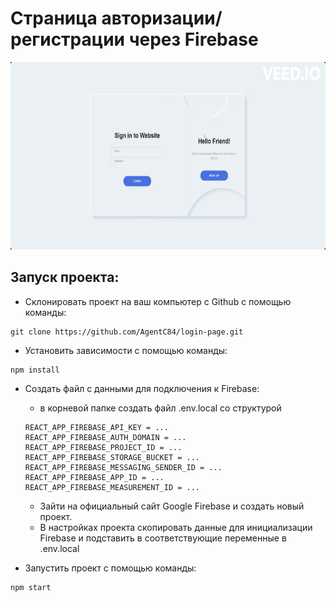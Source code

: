 <h1>Страница авторизации/регистрации через Firebase</h1>

<div align="center">
  <img height="300" width="600" src="./assets/preview-app.gif"  />
</div>

## Запуск проекта:
* Склонировать проект на ваш компьютер с Github с помощью команды:
```
git clone https://github.com/AgentC84/login-page.git
```

* Установить зависимости с помощью команды:
```
npm install
```
* Создать файл с данными для подключения к Firebase:
  - в корневой папке создать файл .env.local со структурой 
  ```
  REACT_APP_FIREBASE_API_KEY = ...
  REACT_APP_FIREBASE_AUTH_DOMAIN = ...
  REACT_APP_FIREBASE_PROJECT_ID = ...
  REACT_APP_FIREBASE_STORAGE_BUCKET = ...
  REACT_APP_FIREBASE_MESSAGING_SENDER_ID = ...
  REACT_APP_FIREBASE_APP_ID = ...
  REACT_APP_FIREBASE_MEASUREMENT_ID = ...
  ```
  - Зайти на официальный сайт Google Firebase и создать новый проект.
  - В настройках проекта скопировать данные для инициализации Firebase и подставить в соответствующие переменные в .env.local
  
* Запустить проект с помощью команды:
```
npm start
```
